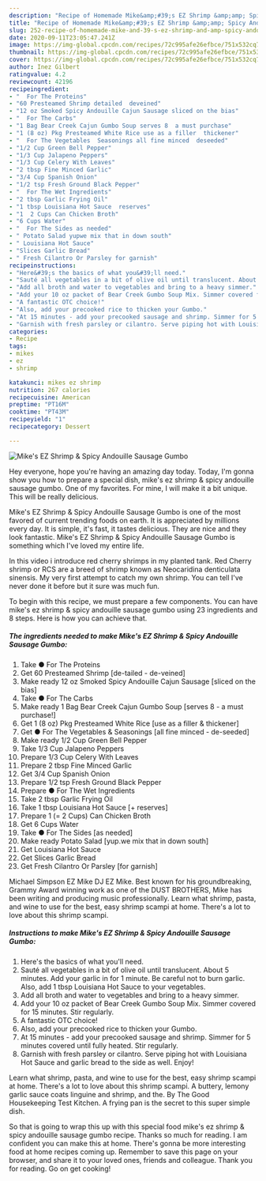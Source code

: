 ```yaml
---
description: "Recipe of Homemade Mike&amp;#39;s EZ Shrimp &amp;amp; Spicy Andouille Sausage Gumbo"
title: "Recipe of Homemade Mike&amp;#39;s EZ Shrimp &amp;amp; Spicy Andouille Sausage Gumbo"
slug: 252-recipe-of-homemade-mike-and-39-s-ez-shrimp-and-amp-spicy-andouille-sausage-gumbo
date: 2020-09-11T23:05:47.241Z
image: https://img-global.cpcdn.com/recipes/72c995afe26efbce/751x532cq70/mikes-ez-shrimp-spicy-andouille-sausage-gumbo-recipe-main-photo.jpg
thumbnail: https://img-global.cpcdn.com/recipes/72c995afe26efbce/751x532cq70/mikes-ez-shrimp-spicy-andouille-sausage-gumbo-recipe-main-photo.jpg
cover: https://img-global.cpcdn.com/recipes/72c995afe26efbce/751x532cq70/mikes-ez-shrimp-spicy-andouille-sausage-gumbo-recipe-main-photo.jpg
author: Inez Gilbert
ratingvalue: 4.2
reviewcount: 42196
recipeingredient:
- "  For The Proteins"
- "60 Presteamed Shrimp detailed  deveined"
- "12 oz Smoked Spicy Andouille Cajun Sausage sliced on the bias"
- "  For The Carbs"
- "1 Bag Bear Creek Cajun Gumbo Soup serves 8  a must purchase"
- "1 (8 oz) Pkg Presteamed White Rice use as a filler  thickener"
- "  For The Vegetables  Seasonings all fine minced  deseeded"
- "1/2 Cup Green Bell Pepper"
- "1/3 Cup Jalapeno Peppers"
- "1/3 Cup Celery With Leaves"
- "2 tbsp Fine Minced Garlic"
- "3/4 Cup Spanish Onion"
- "1/2 tsp Fresh Ground Black Pepper"
- "  For The Wet Ingredients"
- "2 tbsp Garlic Frying Oil"
- "1 tbsp Louisiana Hot Sauce  reserves"
- "1  2 Cups Can Chicken Broth"
- "6 Cups Water"
- "  For The Sides as needed"
- " Potato Salad yupwe mix that in down south"
- " Louisiana Hot Sauce"
- "Slices Garlic Bread"
- " Fresh Cilantro Or Parsley for garnish"
recipeinstructions:
- "Here&#39;s the basics of what you&#39;ll need."
- "Sauté all vegetables in a bit of olive oil until translucent. About 5 minutes. Add your garlic in for 1 minute. Be careful not to burn garlic. Also, add 1 tbsp Louisiana Hot Sauce to your vegetables."
- "Add all broth and water to vegetables and bring to a heavy simmer."
- "Add your 10 oz packet of Bear Creek Gumbo Soup Mix. Simmer covered for 15 minutes. Stir regularly."
- "A fantastic OTC choice!"
- "Also, add your precooked rice to thicken your Gumbo."
- "At 15 minutes - add your precooked sausage and shrimp. Simmer for 5 minutes covered until fully heated. Stir regularly."
- "Garnish with fresh parsley or cilantro. Serve piping hot with Louisiana Hot Sauce and garlic bread to the side as well. Enjoy!"
categories:
- Recipe
tags:
- mikes
- ez
- shrimp

katakunci: mikes ez shrimp 
nutrition: 267 calories
recipecuisine: American
preptime: "PT16M"
cooktime: "PT43M"
recipeyield: "1"
recipecategory: Dessert

---
```



![Mike&#39;s EZ Shrimp &amp; Spicy Andouille Sausage Gumbo](https://img-global.cpcdn.com/recipes/72c995afe26efbce/751x532cq70/mikes-ez-shrimp-spicy-andouille-sausage-gumbo-recipe-main-photo.jpg)

Hey everyone, hope you're having an amazing day today. Today, I'm gonna show you how to prepare a special dish, mike&#39;s ez shrimp &amp; spicy andouille sausage gumbo. One of my favorites. For mine, I will make it a bit unique. This will be really delicious.

Mike&#39;s EZ Shrimp &amp; Spicy Andouille Sausage Gumbo is one of the most favored of current trending foods on earth. It is appreciated by millions every day. It is simple, it's fast, it tastes delicious. They are nice and they look fantastic. Mike&#39;s EZ Shrimp &amp; Spicy Andouille Sausage Gumbo is something which I've loved my entire life.

In this video i introduce red cherry shrimps in my planted tank. Red Cherry shrimp or RCS are a breed of shrimp known as Neocaridina denticulata sinensis. My very first attempt to catch my own shrimp. You can tell I&#39;ve never done it before but it sure was much fun.


To begin with this recipe, we must prepare a few components. You can have mike&#39;s ez shrimp &amp; spicy andouille sausage gumbo using 23 ingredients and 8 steps. Here is how you can achieve that.

<!--inarticleads1-->

##### The ingredients needed to make Mike&#39;s EZ Shrimp &amp; Spicy Andouille Sausage Gumbo:

1. Take  ● For The Proteins
1. Get 60 Presteamed Shrimp [de-tailed - de-veined]
1. Make ready 12 oz Smoked Spicy Andouille Cajun Sausage [sliced on the bias]
1. Take  ● For The Carbs
1. Make ready 1 Bag Bear Creek Cajun Gumbo Soup [serves 8 - a must purchase!]
1. Get 1 (8 oz) Pkg Presteamed White Rice [use as a filler &amp; thickener]
1. Get  ● For The Vegetables &amp; Seasonings [all fine minced - de-seeded]
1. Make ready 1/2 Cup Green Bell Pepper
1. Take 1/3 Cup Jalapeno Peppers
1. Prepare 1/3 Cup Celery With Leaves
1. Prepare 2 tbsp Fine Minced Garlic
1. Get 3/4 Cup Spanish Onion
1. Prepare 1/2 tsp Fresh Ground Black Pepper
1. Prepare  ● For The Wet Ingredients
1. Take 2 tbsp Garlic Frying Oil
1. Take 1 tbsp Louisiana Hot Sauce [+ reserves]
1. Prepare 1 (= 2 Cups) Can Chicken Broth
1. Get 6 Cups Water
1. Take  ● For The Sides [as needed]
1. Make ready  Potato Salad [yup.we mix that in down south]
1. Get  Louisiana Hot Sauce
1. Get Slices Garlic Bread
1. Get  Fresh Cilantro Or Parsley [for garnish]


Michael Simpson EZ Mike DJ EZ Mike. Best known for his groundbreaking, Grammy Award winning work as one of the DUST BROTHERS, Mike has been writing and producing music professionally. Learn what shrimp, pasta, and wine to use for the best, easy shrimp scampi at home. There&#39;s a lot to love about this shrimp scampi. 

<!--inarticleads2-->

##### Instructions to make Mike&#39;s EZ Shrimp &amp; Spicy Andouille Sausage Gumbo:

1. Here&#39;s the basics of what you&#39;ll need.
1. Sauté all vegetables in a bit of olive oil until translucent. About 5 minutes. Add your garlic in for 1 minute. Be careful not to burn garlic. Also, add 1 tbsp Louisiana Hot Sauce to your vegetables.
1. Add all broth and water to vegetables and bring to a heavy simmer.
1. Add your 10 oz packet of Bear Creek Gumbo Soup Mix. Simmer covered for 15 minutes. Stir regularly.
1. A fantastic OTC choice!
1. Also, add your precooked rice to thicken your Gumbo.
1. At 15 minutes - add your precooked sausage and shrimp. Simmer for 5 minutes covered until fully heated. Stir regularly.
1. Garnish with fresh parsley or cilantro. Serve piping hot with Louisiana Hot Sauce and garlic bread to the side as well. Enjoy!


Learn what shrimp, pasta, and wine to use for the best, easy shrimp scampi at home. There&#39;s a lot to love about this shrimp scampi. A buttery, lemony garlic sauce coats linguine and shrimp, and the. By The Good Housekeeping Test Kitchen. A frying pan is the secret to this super simple dish. 

So that is going to wrap this up with this special food mike&#39;s ez shrimp &amp; spicy andouille sausage gumbo recipe. Thanks so much for reading. I am confident you can make this at home. There's gonna be more interesting food at home recipes coming up. Remember to save this page on your browser, and share it to your loved ones, friends and colleague. Thank you for reading. Go on get cooking!
